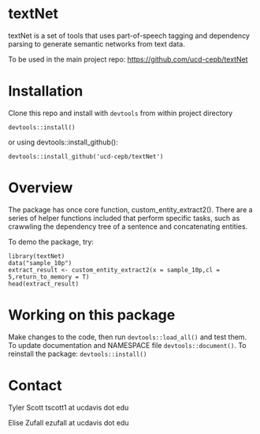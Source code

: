 # textNet

textNet is a set of tools that uses part-of-speech tagging and dependency parsing to generate semantic networks from text data.

To be used in the main project repo: 
https://github.com/ucd-cepb/textNet

# Installation

Clone this repo and install with `devtools` from within project directory

```
devtools::install()
```

or using devtools::install_github():

```
devtools::install_github('ucd-cepb/textNet')
```
# Overview

The package has once core function, custom_entity_extract2(). There are a series of helper functions included that perform specific tasks, such as crawwling the dependency tree of a sentence and concatenating entities.

To demo the package, try:
```{r}
library(textNet)
data("sample_10p")
extract_result <- custom_entity_extract2(x = sample_10p,cl = 5,return_to_memory = T)
head(extract_result)
```

# Working on this package

Make changes to the code, then run `devtools::load_all()` and test them.
To update documentation and NAMESPACE file `devtools::document()`.
To reinstall the package: `devtools::install()`	

# Contact

Tyler Scott tscott1 at ucdavis dot edu

Elise Zufall ezufall at ucdavis dot edu